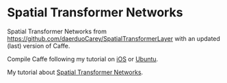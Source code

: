 # Spatial Transformer Networks


Spatial Transformer Networks from https://github.com/daerduoCarey/SpatialTransformerLayer with an updated (last) version of Caffe.

Compile Caffe following my tutorial on [iOS](http://christopher5106.github.io/big/data/2015/07/16/deep-learning-install-caffe-cudnn-cuda-for-digits-python-on-mac-osx.html) or [Ubuntu](http://christopher5106.github.io/big/data/2015/07/16/deep-learning-install-caffe-cudnn-cuda-for-digits-python-on-ubuntu-14-04.html).

My tutorial about [Spatial Transformer Networks](http://christopher5106.github.io/big/data/2016/04/18/spatial-transformer-layers-caffe-tensorflow.html).
